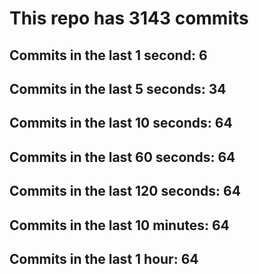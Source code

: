 # This repo has 3143 commits

## Commits in the last 1 second: 6
## Commits in the last 5 seconds: 34
## Commits in the last 10 seconds: 64
## Commits in the last 60 seconds: 64
## Commits in the last 120 seconds: 64
## Commits in the last 10 minutes: 64
## Commits in the last 1 hour: 64
